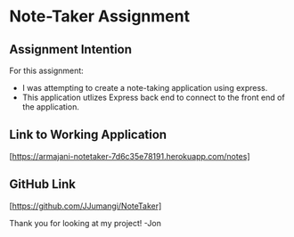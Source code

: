 # **Note-Taker Assignment**

## **Assignment Intention**

For this assignment:

- I was attempting to create a note-taking application using express.
- This application utlizes Express back end to connect to the front end of the application.

## **Link to Working Application**

[https://armajani-notetaker-7d6c35e78191.herokuapp.com/notes]

## **GitHub Link**
[https://github.com/JJumangi/NoteTaker]


Thank you for looking at my project!
-Jon
